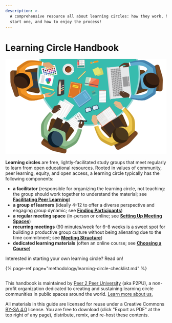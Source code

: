 ```yaml
---
description: >-
  A comprehensive resource all about learning circles: how they work, how to
  start one, and how to enjoy the process!
---
```


# Learning Circle Handbook

![](.gitbook/assets/learningcircle-crop.png)

**Learning circles** are free, lightly-facilitated study groups that meet regularly to learn from open educational resources. Rooted in values of community, peer learning, equity, and open access, a learning circle typically has the following components: 

* **a facilitator** \(responsible for organizing the learning circle, not teaching: the group should work together to understand the material; see [**Facilitating Peer Learning**](facilitation/facilitation-basics.md)\)
* **a group of learners** \(ideally 4–12 to offer a diverse perspective and engaging group dynamic; see [**Finding Participants**](facilitation/finding-participants.md)\)
* **a regular meeting space** \(in-person or online; see [**Setting Up Meeting Spaces**](facilitation/set-up-your-space.md)\)
* **recurring meetings** \(90 minutes/week for 6–8 weeks is a sweet spot for building a productive group culture without being alienating due to the time commitment; see [**Meeting Structure**](methodology/learning-circle-structure.md)\)
* **dedicated learning materials** \(often an online course; see [**Choosing a Course**](courses/choosing-courses.md)\) 

Interested in starting your own learning circle? Read on!

{% page-ref page="methodology/learning-circle-checklist.md" %}

## 

This handbook is maintained by [Peer 2 Peer University](https://www.p2pu.org/en/) \(aka P2PU\), a non-profit organization dedicated to creating and sustaining learning circle communities in public spaces around the world. [Learn more about us.](https://www.p2pu.org/en/about/)

All materials in this guide are licensed for reuse under a Creative Commons [BY-SA 4.0](https://creativecommons.org/licenses/by-sa/4.0/legalcode) license. You are free to download \(click "Export as PDF" at the top right of any page\), distribute, remix, and re-host these contents.

